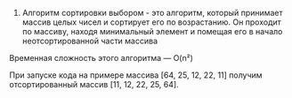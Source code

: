 1. Алгоритм сортировки выбором - это алгоритм, который принимает массив целых чисел и сортирует его по возрастанию. Он проходит по массиву, находя минимальный элемент и помещая его в начало неотсортированной части массива

Временная сложность этого алгоритма — O(n²)

При запуске кода на примере массива [64, 25, 12, 22, 11]  получим отсортированный массив [11, 12, 22, 25, 64].
